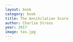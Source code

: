 ```yaml
---
layout: book
category: book
title: The Annihilation Score
author: Charlie Stross
year: 2017
image: tas.jpg
---
```


